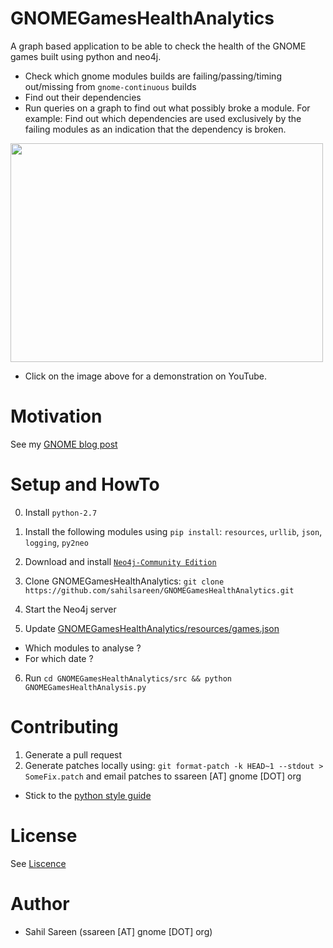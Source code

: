 # GNOMEGamesHealthAnalytics
A graph based application to be able to check the health of the GNOME games built using python and neo4j.
- Check which gnome modules builds are failing/passing/timing out/missing from `gnome-continuous` builds
- Find out their dependencies
- Run queries on a graph to find out what possibly broke a module. For example: Find out which dependencies are used exclusively by the failing modules as an indication that the dependency is broken.

[<img src="https://raw.githubusercontent.com/sahilsareen/GNOMEGamesHealthAnalytics/master/GraphExample.png" width=500 height=350 />](https://www.youtube.com/watch?v=OUzUfVo77PI)

* Click on the image above for a demonstration on YouTube.

# Motivation
See my [GNOME blog post](https://blogs.gnome.org/ssareen/2016/01/31/gnome-games-health-analytics/)

# Setup and HowTo

0. Install `python-2.7`

1. Install the following modules using `pip install`: `resources`, `urllib`, `json`, `logging`, `py2neo`

2. Download and install [`Neo4j-Community Edition`](http://neo4j.com/download/)

3. Clone GNOMEGamesHealthAnalytics: `git clone https://github.com/sahilsareen/GNOMEGamesHealthAnalytics.git`

4. Start the Neo4j server

5. Update [GNOMEGamesHealthAnalytics/resources/games.json](https://github.com/sahilsareen/GNOMEGamesHealthAnalytics/blob/master/resources/games.json)
  - Which modules to analyse ?
  - For which date ?

6. Run `cd GNOMEGamesHealthAnalytics/src && python GNOMEGamesHealthAnalysis.py`

# Contributing

1. Generate a pull request
2. Generate patches locally using: `git format-patch -k HEAD~1 --stdout > SomeFix.patch` and email patches to ssareen [AT] gnome [DOT] org

* Stick to the [python style guide](https://www.python.org/dev/peps/pep-0008/)

# License

See [Liscence](https://github.com/sahilsareen/GNOMEGamesHealthAnalytics/blob/master/COPYING)

# Author

- Sahil Sareen (ssareen [AT] gnome [DOT] org)
